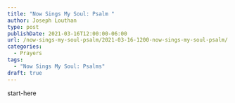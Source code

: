 ```yaml
---
title: "Now Sings My Soul: Psalm "
author: Joseph Louthan
type: post
publishDate: 2021-03-16T12:00:00-06:00
url: /now-sings-my-soul-psalm/2021-03-16-1200-now-sings-my-soul-psalm/
categories:
  - Prayers
tags:
  - "Now Sings My Soul: Psalms"
draft: true
---
```

<div style="font-variant: small-caps;">

</div>
    start-here
